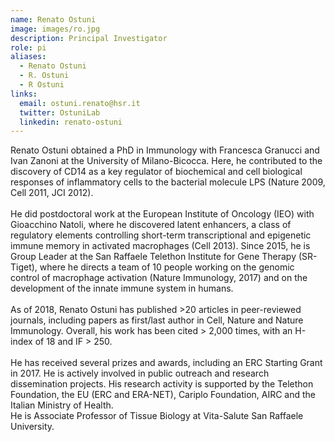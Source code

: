 ```yaml
---
name: Renato Ostuni
image: images/ro.jpg
description: Principal Investigator
role: pi
aliases:
  - Renato Ostuni
  - R. Ostuni
  - R Ostuni
links:
  email: ostuni.renato@hsr.it
  twitter: OstuniLab
  linkedin: renato-ostuni
---
```


Renato Ostuni obtained a PhD in Immunology with Francesca Granucci and Ivan Zanoni at the University of Milano-Bicocca. Here, he contributed to the discovery of CD14 as a key regulator of biochemical and cell biological responses of inflammatory cells to the bacterial molecule LPS (Nature 2009, Cell 2011, JCI 2012).\
\
He did postdoctoral work at the European Institute of Oncology (IEO) with Gioacchino Natoli, where he discovered latent enhancers, a class of regulatory elements controlling short-term transcriptional and epigenetic immune memory in activated macrophages (Cell 2013). Since 2015, he is Group Leader at the San Raffaele Telethon Institute for Gene Therapy (SR-Tiget), where he directs a team of 10 people working on the genomic control of macrophage activation (Nature Immunology, 2017) and on the development of the innate immune system in humans.\
\
As of 2018, Renato Ostuni has published >20 articles in peer-reviewed journals, including papers as first/last author in Cell, Nature and Nature Immunology. Overall, his work has been cited > 2,000 times, with an H-index of 18 and IF > 250.\
\
He has received several prizes and awards, including an ERC Starting Grant in 2017. He is actively involved in public outreach and research dissemination projects. His research activity is supported by the Telethon Foundation, the EU (ERC and ERA-NET), Cariplo Foundation, AIRC and the Italian Ministry of Health.
\
He is Associate Professor of Tissue Biology at Vita-Salute San Raffaele University.
